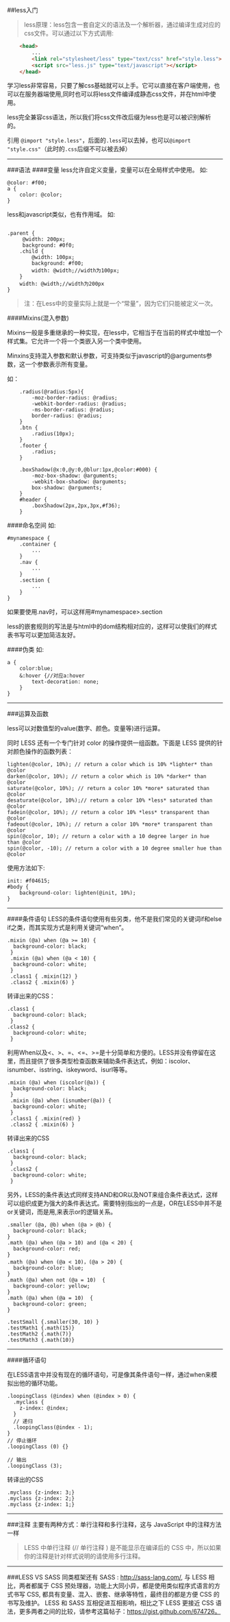 ##less入门

> less原理：less包含一套自定义的语法及一个解析器，通过编译生成对应的css文件。可以通过以下方式调用:
```html
    <head>
        ...
        <link rel="stylesheet/less" type="text/css" href="style.less">
        <script src="less.js" type="text/javascript"></script>
    </head>
```
 

学习less非常容易，只要了解css基础就可以上手。它可以直接在客户端使用，也可以在服务器端使用,同时也可以将less文件编译成静态css文件，并在html中使用。

less完全兼容css语法，所以我们将css文件改后缀为less也是可以被识别解析的。

引用 `@import "style.less"`，后面的`.less`可以去掉，也可以`@import "style.css"`（此时的`.css`后缀不可以被去掉）


------

###语法
####变量
less允许自定义变量，变量可以在全局样式中使用。
如:
```less
@color: #f00;
a {
    color: @color;
}
```

less和javascript类似，也有作用域。
如:
```less

.parent {
     @width: 200px;
     background: #0f0;
    .child {
        @width: 100px;
        background: #f00;
        width: @width;//width为100px;
    } 
    width: @width;//width为200px
}
```

> 注：在Less中的变量实际上就是一个“常量”，因为它们只能被定义一次。

####Mixins(混入参数)

Mixins一般是多重继承的一种实现，在less中，它相当于在当前的样式中增加一个样式集。它允许一个将一个类嵌入另一个类中使用。

Minxins支持混入参数和默认参数，可支持类似于javascript的@arguments参数，这一个参数表示所有变量。

如：
```less
    .radius(@radius:5px){
        -moz-border-radius: @radius;
        -webkit-border-radius: @radius;
        -ms-border-radius: @radius;
        border-radius: @radius;
    }
    .btn {
        .radius(10px);
    }
    .footer {
        .radius;
    }
    
    .boxShadow(@x:0,@y:0,@blur:1px,@color:#000) {   
        -moz-box-shadow: @arguments;   
        -webkit-box-shadow: @arguments;   
        box-shadow: @arguments;   
    }   
    #header {   
        .boxShadow(2px,2px,3px,#f36);   
    }
```


####命名空间
如:
```less
#mynamespace {
    .container {
        ...
    }
    .nav {
        ...
    }
    .section {
        ...
    }
}

```
如果要使用.nav时，可以这样用#mynamespace>.section

less的嵌套规则的写法是与html中的dom结构相对应的，这样可以使我们的样式表书写可以更加简洁友好。


####伪类
如:
```less
a {
    color:blue;
    &:hover {//对应a:hover
        text-decoration: none;
    }
}
```
------

###运算及函数

less可以对数值型的value(数字、颜色。变量等)进行运算。

同时 LESS 还有一个专门针对 color 的操作提供一组函数。下面是 LESS 提供的针对颜色操作的函数列表：
```less
lighten(@color, 10%); // return a color which is 10% *lighter* than @color
darken(@color, 10%); // return a color which is 10% *darker* than @color   
saturate(@color, 10%); // return a color 10% *more* saturated than @color  
desaturate(@color, 10%);// return a color 10% *less* saturated than @color 
fadein(@color, 10%); // return a color 10% *less* transparent than @color 
fadeout(@color, 10%); // return a color 10% *more* transparent than @color   
spin(@color, 10); // return a color with a 10 degree larger in hue than @color  
spin(@color, -10); // return a color with a 10 degree smaller hue than @color
```
使用方法如下:
```less
init: #f04615;   
#body {    
    background-color: lighten(@init, 10%);   
}
```

----
####条件语句
LESS的条件语句使用有些另类，他不是我们常见的关键词if和else if之类，而其实现方式是利用关键词“when”。
```less
.mixin (@a) when (@a >= 10) { 
  background-color: black; 
 } 
 .mixin (@a) when (@a < 10) { 
  background-color: white; 
 } 
 .class1 { .mixin(12) } 
 .class2 { .mixin(6) }  
```


转译出来的CSS：
```less
.class1 { 
  background-color: black; 
 } 
.class2 { 
  background-color: white; 
 }
```
利用When以及<、>、=、<=、>=是十分简单和方便的。LESS并没有停留在这里，而且提供了很多类型检查函数来辅助条件表达式，例如：iscolor、isnumber、isstring、iskeyword、isurl等等。
```
.mixin (@a) when (iscolor(@a)) { 
  background-color: black; 
 } 
 .mixin (@a) when (isnumber(@a)) { 
  background-color: white; 
 } 
 .class1 { .mixin(red) } 
 .class2 { .mixin(6) }  
 ```
转译出来的CSS
```
.class1 { 
  background-color: black; 
 } 
 .class2 { 
  background-color: white; 
 }  
 ```
另外，LESS的条件表达式同样支持AND和OR以及NOT来组合条件表达式，这样可以组织成更为强大的条件表达式。需要特别指出的一点是，OR在LESS中并不是or关键词，而是用,来表示or的逻辑关系。
```
.smaller (@a, @b) when (@a > @b) { 
  background-color: black; 
} 
.math (@a) when (@a > 10) and (@a < 20) { 
  background-color: red; 
} 
.math (@a) when (@a < 10)，(@a > 20) { 
  background-color: blue; 
} 
.math (@a) when not (@a = 10)  { 
  background-color: yellow; 
} 
.math (@a) when (@a = 10)  { 
  background-color: green; 
} 

.testSmall {.smaller(30, 10) } 
.testMath1 {.math(15)} 
.testMath2 {.math(7)} 
.testMath3 {.math(10)}
```

------
####循环语句

在LESS语言中并没有现在的循环语句，可是像其条件语句一样，通过when来模拟出他的循环功能。
```less
.loopingClass (@index) when (@index > 0) {
  .myclass {
    z-index: @index;
  }
  // 递归
  .loopingClass(@index - 1);
}
// 停止循环
.loopingClass (0) {}

// 输出
.loopingClass (3);  
```
转译出的CSS
```less
.myclass {z-index: 3;}
.myclass {z-index: 2;}
.myclass {z-index: 1;}  

```


-----

###注释
主要有两种方式：单行注释和多行注释，这与 JavaScript 中的注释方法一样

> LESS 中单行注释 (// 单行注释 ) 是不能显示在编译后的 CSS 中，所以如果你的注释是针对样式说明的请使用多行注释。

------
###LESS VS SASS
同类框架还有 SASS : http://sass-lang.com/, 与 LESS 相比，两者都属于 CSS 预处理器，功能上大同小异，都是使用类似程序式语言的方式书写 CSS, 都具有变量、混入、嵌套、继承等特性，最终目的都是方便 CSS 的书写及维护。
LESS 和 SASS 互相促进互相影响，相比之下 LESS 更接近 CSS 语法，更多两者之间的比较，请参考这篇帖子：https://gist.github.com/674726。